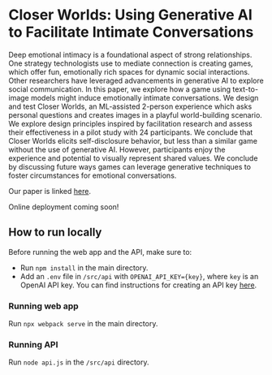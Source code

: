 # Closer Worlds: Using Generative AI to Facilitate Intimate Conversations

Deep emotional intimacy is a foundational aspect of strong relationships. One strategy technologists use to mediate connection is creating games, which offer fun, emotionally rich spaces for dynamic social interactions. Other researchers have leveraged advancements in generative AI to explore social communication. In this paper, we explore how a game using text-to-image models might induce emotionally intimate conversations. We design and test Closer Worlds, an ML-assisted 2-person experience which asks personal questions and creates images in a playful world-building scenario. We explore design principles inspired by facilitation research and assess their effectiveness in a pilot study with 24 participants. We conclude that Closer Worlds elicits self-disclosure behavior, but less than a similar game without the use of generative AI. However, participants enjoy the experience and potential to visually represent shared values. We conclude by discussing future ways games can leverage generative techniques to foster circumstances for emotional conversations.

Our paper is linked [here](https://www.doi.org/10.1145/3544549.3585651).

Online deployment coming soon!

## How to run locally

Before running the web app and the API, make sure to:
- Run `npm install` in the main directory.
- Add an `.env` file in `/src/api` with `OPENAI_API_KEY={key}`, where `key` is an OpenAI API key. You can find instructions for creating an API key [here](https://platform.openai.com/docs/quickstart/build-your-application).

### Running web app

Run `npx webpack serve` in the main directory.

### Running API

Run `node api.js` in the `/src/api` directory.
